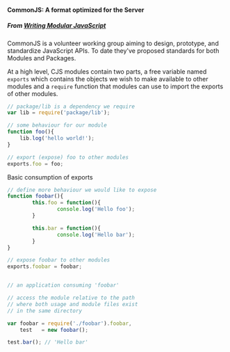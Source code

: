 #### CommonJS: A format optimized for the Server ####

##### From [Writing Modular JavaScript](https://addyosmani.com/writing-modular-js/)

CommonJS is a volunteer working group aiming to design, prototype, and standardize JavaScript APIs. To date they've proposed standards for both Modules and Packages.

At a high level, CJS modules contain two parts, a free variable named `exports` which contains the objects we wish to make available to other modules and a `require` function that modules can use to import the exports of other modules.

```js
// package/lib is a dependency we require
var lib = require('package/lib');

// some behaviour for our module
function foo(){
    lib.log('hello world!');
}

// export (expose) foo to other modules
exports.foo = foo;
```

Basic consumption of exports
```js
// define more behaviour we would like to expose
function foobar(){
        this.foo = function(){
                console.log('Hello foo');
        }

        this.bar = function(){
                console.log('Hello bar');
        }
}

// expose foobar to other modules
exports.foobar = foobar;


// an application consuming 'foobar'

// access the module relative to the path
// where both usage and module files exist
// in the same directory

var foobar = require('./foobar').foobar,
    test   = new foobar();

test.bar(); // 'Hello bar'
```